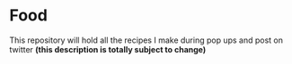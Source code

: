 # Food
This repository will hold all the recipes I make during pop ups and post on twitter **(this description is totally subject to change)**
